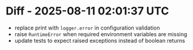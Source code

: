 # Diff - 2025-08-11 02:01:37 UTC
- replace print with `logger.error` in configuration validation
- raise `RuntimeError` when required environment variables are missing
- update tests to expect raised exceptions instead of boolean returns
